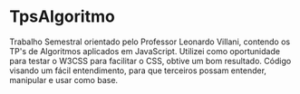 # TpsAlgoritmo
Trabalho Semestral orientado pelo Professor Leonardo Villani, contendo os TP's de Algoritmos aplicados em JavaScript. Utilizei como oportunidade para testar o W3CSS para facilitar o CSS, obtive um bom resultado.
Código visando um fácil entendimento, para que terceiros possam entender, manipular e usar como base.
